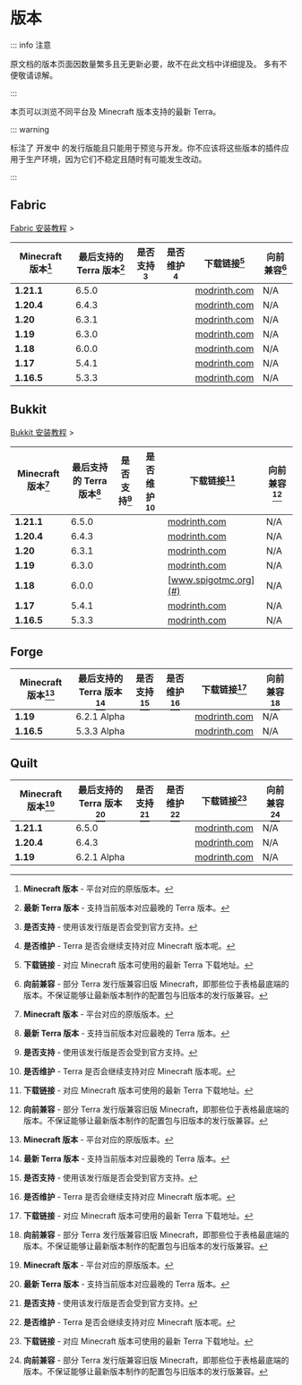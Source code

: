 # 版本

::: info 注意

原文档的版本页面因数量繁多且无更新必要，故不在此文档中详细提及。
多有不便敬请谅解。

:::

本页可以浏览不同平台及 Minecraft 版本支持的最新 Terra。

::: warning

标注了 <Badge type="primary">开发中</Badge> 的发行版能且只能用于预览与开发。你不应该将这些版本的插件应用于生产环境，因为它们不稳定且随时有可能发生改动。

:::

## Fabric

[Fabric 安装教程](getting-started.fabric-installation.md) >

|Minecraft 版本[^1]|最后支持的 Terra 版本[^2]|是否支持[^3]|是否维护[^4]|下载链接[^5]|向前兼容[^6]|
|---|---|---|---|---|---|
|**1.21.1**|6.5.0 <Badge type="warning" text="Beta" />|<Badge type="tip" text="是" />|<Badge type="tip" text="是" />|[modrinth.com](https://modrinth.com/plugin/terra/version/6.5.0-BETA-fabric)|N/A|
|**1.20.4**|6.4.3 <Badge type="warning" text="Beta" />|<Badge type="tip" text="是" />|<Badge type="danger" text="否" />|[modrinth.com](https://modrinth.com/plugin/terra/version/6.4.3-BETA-fabric)|N/A|
|**1.20**|6.3.1 <Badge type="warning" text="Beta" />|<Badge type="danger" text="否" />|<Badge type="danger" text="否" />|[modrinth.com](#)|N/A|
|**1.19**|6.3.0 <Badge type="warning" text="Beta" />|<Badge type="danger" text="否" />|<Badge type="danger" text="否" />|[modrinth.com](#)|N/A|
|**1.18**|6.0.0 <Badge type="warning" text="Beta" />|<Badge type="danger" text="否" />|<Badge type="danger" text="否" />|[modrinth.com](#)|N/A|
|**1.17**|5.4.1 <Badge type="warning" text="Beta" />|<Badge type="danger" text="否" />|<Badge type="danger" text="否" />|[modrinth.com](#)|N/A|
|**1.16.5**|5.3.3 <Badge type="warning" text="Beta" />|<Badge type="danger" text="否" />|<Badge type="danger" text="否" />|[modrinth.com](#)|N/A|

## Bukkit

[Bukkit 安装教程](getting-started.bukkit-installation.md) >

|Minecraft 版本[^1]|最后支持的 Terra 版本[^2]|是否支持[^3]|是否维护[^4]|下载链接[^5]|向前兼容[^6]|
|---|---|---|---|---|---|
|**1.21.1**|6.5.0 <Badge type="warning" text="Beta" />|<Badge type="tip" text="是" />|<Badge type="tip" text="是" />|[modrinth.com](https://modrinth.com/plugin/terra/version/6.5.0-BETA-bukkit)|N/A|
|**1.20.4**|6.4.3 <Badge type="warning" text="Beta" />|<Badge type="tip" text="是" />|<Badge type="danger" text="否" />|[modrinth.com](https://modrinth.com/plugin/terra/version/6.4.3-BETA-bukkit)|N/A|
|**1.20**|6.3.1 <Badge type="warning" text="Beta" />|<Badge type="danger" text="否" />|<Badge type="danger" text="否" />|[modrinth.com](#)|N/A|
|**1.19**|6.3.0 <Badge type="warning" text="Beta" />|<Badge type="danger" text="否" />|<Badge type="danger" text="否" />|[modrinth.com](#)|N/A|
|**1.18**|6.0.0 <Badge type="warning" text="Beta" />|<Badge type="danger" text="否" />|<Badge type="danger" text="否" />|[www.spigotmc.org](#)|N/A|
|**1.17**|5.4.1 <Badge type="warning" text="Beta" />|<Badge type="danger" text="否" />|<Badge type="danger" text="否" />|[modrinth.com](#)|N/A|
|**1.16.5**|5.3.3 <Badge type="warning" text="Beta" />|<Badge type="danger" text="否" />|<Badge type="danger" text="否" />|[modrinth.com](#)|N/A|

## Forge

|Minecraft 版本[^1]|最后支持的 Terra 版本[^2]|是否支持[^3]|是否维护[^4]|下载链接[^5]|向前兼容[^6]|
|---|---|---|---|---|---|
|**1.19**|6.2.1 <Badge type="danger" effect="dark">Alpha</Badge>|<Badge type="danger" text="否" />|<Badge type="danger" text="否" />|[modrinth.com](#)|N/A|
|**1.16.5**|5.3.3 <Badge type="danger" effect="dark">Alpha</Badge>|<Badge type="danger" text="否" />|<Badge type="danger" text="否" />|[modrinth.com](#)|N/A|

## Quilt

|Minecraft 版本[^1]|最后支持的 Terra 版本[^2]|是否支持[^3]|是否维护[^4]|下载链接[^5]|向前兼容[^6]|
|---|---|---|---|---|---|
|**1.21.1**|6.5.0 <Badge type="warning" text="Beta" />|<Badge type="tip" text="是" />|<Badge type="tip" text="是" />|[modrinth.com](https://modrinth.com/plugin/terra/version/6.5.0-BETA-fabric)|N/A|
|**1.20.4**|6.4.3 <Badge type="warning" text="Beta" />|<Badge type="tip" text="是" />|<Badge type="danger" text="否" />|[modrinth.com](https://modrinth.com/plugin/terra/version/6.4.3-BETA-fabric)|N/A|
|**1.19**|6.2.1 <Badge type="danger" effect="dark">Alpha</Badge>|<Badge type="danger" text="否" />|<Badge type="danger" text="否" />|[modrinth.com](#)|N/A|

[^1]: **Minecraft 版本** - 平台对应的原版版本。

[^2]: **最新 Terra 版本** - 支持当前版本对应最晚的 Terra 版本。

[^3]: **是否支持** - 使用该发行版是否会受到官方支持。

[^4]: **是否维护** - Terra 是否会继续支持对应 Minecraft 版本呢。

[^5]: **下载链接** - 对应 Minecraft 版本可使用的最新 Terra 下载地址。

[^6]: **向前兼容** - 部分 Terra 发行版兼容旧版 Minecraft，即那些位于表格最底端的版本。不保证能够让最新版本制作的配置包与旧版本的发行版兼容。